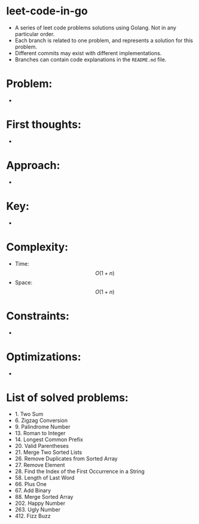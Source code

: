 # leet-code-in-go
- A series of leet code problems solutions using Golang. Not in any particular order.
- Each branch is related to one problem, and represents a solution for this problem.
- Different commits may exist with different implementations.
- Branches can contain code explanations in the `README.md` file.

# Problem:
-

# First thoughts:
-

# Approach:
-

# Key:
-

# Complexity:
- Time: $$O(1 + n)$$
- Space: $$O(1 + n)$$

# Constraints:
-

# Optimizations:
-

# List of solved problems:

- 1\. Two Sum
- 6\. Zigzag Conversion
- 9\. Palindrome Number
- 13\. Roman to Integer
- 14\. Longest Common Prefix
- 20\. Valid Parentheses
- 21\. Merge Two Sorted Lists
- 26\. Remove Duplicates from Sorted Array
- 27\. Remove Element
- 28\. Find the Index of the First Occurrence in a String
- 58\. Length of Last Word
- 66\. Plus One
- 67\. Add Binary
- 88\. Merge Sorted Array
- 202\. Happy Number
- 263\. Ugly Number
- 412\. Fizz Buzz
